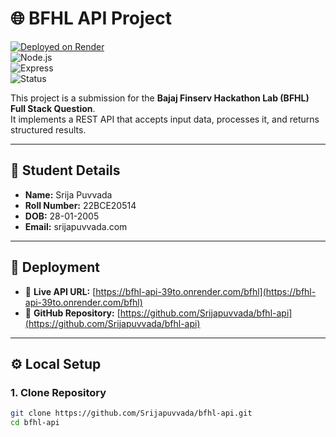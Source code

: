 # 🌐 BFHL API Project  

[![Deployed on Render](https://img.shields.io/badge/Deployed%20on-Render-blue?logo=render)](https://bfhl-api-39to.onrender.com/bfhl)  
![Node.js](https://img.shields.io/badge/Node.js-18.x-green?logo=node.js)  
![Express](https://img.shields.io/badge/Express.js-Backend-lightgrey?logo=express)  
![Status](https://img.shields.io/badge/Status-Live-brightgreen)  

This project is a submission for the **Bajaj Finserv Hackathon Lab (BFHL) Full Stack Question**.  
It implements a REST API that accepts input data, processes it, and returns structured results.  

---

## 👤 Student Details
- **Name:** Srija Puvvada  
- **Roll Number:** 22BCE20514  
- **DOB:** 28-01-2005  
- **Email:** srijapuvvada.com  

---

## 🚀 Deployment
- 🔗 **Live API URL:** [https://bfhl-api-39to.onrender.com/bfhl](https://bfhl-api-39to.onrender.com/bfhl)  
- 📂 **GitHub Repository:** [https://github.com/Srijapuvvada/bfhl-api](https://github.com/Srijapuvvada/bfhl-api)  

---

## ⚙️ Local Setup

### 1. Clone Repository
```bash
git clone https://github.com/Srijapuvvada/bfhl-api.git
cd bfhl-api

